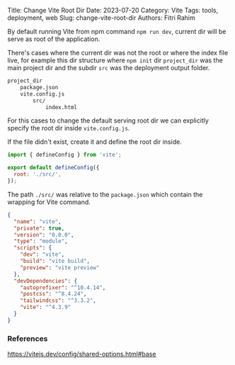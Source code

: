 Title: Change Vite Root Dir
Date: 2023-07-20
Category: Vite
Tags: tools, deployment, web
Slug: change-vite-root-dir
Authors: Fitri Rahim

By default running Vite from npm command `npm run dev`, current dir will be serve as root of the application.

There's cases where the current dir was not the root or where the index file live, for example this dir structure where `npm init` dir `project_dir` was the main project dir and the subdir `src` was the deployment output folder.

```bash
project_dir
    package.json
    vite.config.js
        src/
            index.html
```
For this cases to change the default serving root dir we can explicitly specify the root dir inside `vite.config.js`.

If the file didn't exist, create it and define the root dir inside.

```javascript
import { defineConfig } from 'vite';

export default defineConfig({
  root: './src/', 
});
```

The path `./src/` was relative to the `package.json` which contain the wrapping for Vite command.

```json
{
  "name": "vite",
  "private": true,
  "version": "0.0.0",
  "type": "module",
  "scripts": {
    "dev": "vite",
    "build": "vite build",
    "preview": "vite preview"
  },
  "devDependencies": {
    "autoprefixer": "^10.4.14",
    "postcss": "^8.4.24",
    "tailwindcss": "^3.3.2",
    "vite": "^4.3.9"
  }
}
```

### References
<https://vitejs.dev/config/shared-options.html#base>